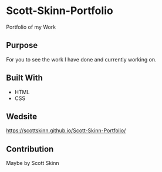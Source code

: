 # Scott-Skinn-Portfolio
Portfolio of my Work

## Purpose
For you to see the work I have done and currently working on.

## Built With
* HTML
* CSS

## Wedsite
https://scottskinn.github.io/Scott-Skinn-Portfolio/

## Contribution
Maybe by Scott Skinn
